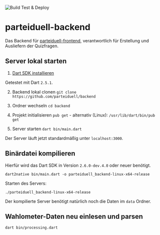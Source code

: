 ![Build Test & Deploy](https://github.com/Parteiduell/backend/workflows/Build%20Test%20&%20Deploy/badge.svg?branch=master)
# parteiduell-backend

Das Backend für [parteiduell-frontend](https://github.com/parteiduell/frontend), verantwortlich für Erstellung und Ausliefern der Quizfragen.

## Server lokal starten

1. [Dart SDK installieren](https://dart.dev/get-dart)

Getestet mit Dart `2.5.1`.

2. Backend lokal clonen
`git clone https://github.com/parteiduell/backend`

3. Ordner wechseln
`cd backend`

4. Projekt initialisieren
`pub get` - 
alternativ (Linux): `/usr/lib/dart/bin/pub get`

5. Server starten
`dart bin/main.dart`

Der Server läuft jetzt standardmäßig unter `localhost:3000`.

## Binärdatei kompilieren

Hierfür wird das Dart SDK in Version `2.6.0-dev.4.0` oder neuer benötigt.

`dart2native bin/main.dart -o parteiduell_backend-linux-x64-release`

Starten des Servers:

`./parteiduell_backend-linux-x64-release`

Der kompilierte Server benötigt natürlich noch die Daten im `data` Ordner.

## Wahlometer-Daten neu einlesen und parsen

`dart bin/processing.dart`
